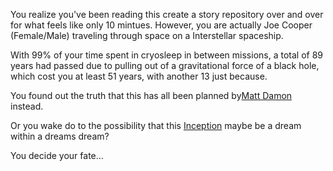 You realize you've been reading this create a story repository over and over for what feels like only 10 mintues.
However, you are actually Joe Cooper (Female/Male) traveling through space on a Interstellar spaceship.

With 99% of your time spent in cryosleep in between missions, a total of 89 years had passed due to pulling out of 
a gravitational force of a black hole, which cost you at least 51 years, with another 13
just because. 

You found out the truth that this has all been planned by[Matt Damon](https://en.wikipedia.org/wiki/Matt_Damon#/media/File:RobertDeNiroMattDamonBerlinFeb07.jpg) instead. 

Or you wake do to the possibility that this [Inception](http://inception.wikia.com/wiki/Totem?file=Spinning-top-inception.jpg) maybe be a dream within a dreams dream?

You decide your fate...